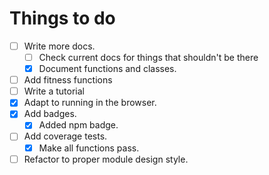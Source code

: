 # Things to do

* [ ] Write more docs.
  * [ ] Check current docs for things that shouldn't be there
  * [x] Document functions and classes.
* [ ] Add fitness functions
* [ ] Write a tutorial
* [x] Adapt to running in the browser.
* [x] Add badges.
  * [x] Added npm badge.
* [ ] Add coverage tests.
	* [x] Make all functions pass.
* [ ] Refactor to proper module design style.
